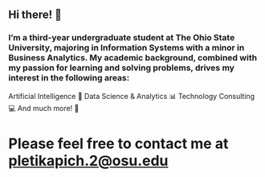 ## Hi there! 👋

### I’m a third-year undergraduate student at The Ohio State University, majoring in Information Systems with a minor in Business Analytics. My academic background, combined with my passion for learning and solving problems, drives my interest in the following areas:

Artificial Intelligence 🤖
Data Science & Analytics 📊
Technology Consulting 💻
And much more! 🚀

# Please feel free to contact me at pletikapich.2@osu.edu
